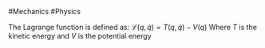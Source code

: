 #Mechanics #Physics 

The Lagrange function is defined as:
	$\mathcal{L} (q, \dot{q}) = T(q, \dot{q}) - V(q)$
Where $T$ is the kinetic energy and $V$ is the potential energy
